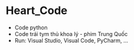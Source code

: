 # Heart_Code
- Code python
- Code trái tym thủ khoa lý - phim Trung Quốc
- Run: Visual Studio, Visual Code, PyCharm, ...
